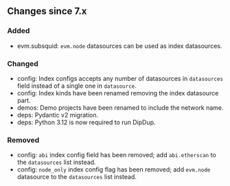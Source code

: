 <!-- markdownlint-disable first-line-h1 -->
## Changes since 7.x

### Added

- evm.subsquid: `evm.node` datasources can be used as index datasources.

### Changed

- config: Index configs accepts any number of datasources in `datasources` field instead of a single one in `datasource`.
- config: Index kinds have been renamed removing the index datasource part.
- demos: Demo projects have been renamed to include the network name.
- deps: Pydantic v2 migration.
- deps: Python 3.12 is now required to run DipDup.

### Removed

- config: `abi` index config field has been removed; add `abi.etherscan` to the `datasources` list instead.
- config: `node_only` index config flag has been removed; add `evm.node` datasource to the `datasources` list instead.
